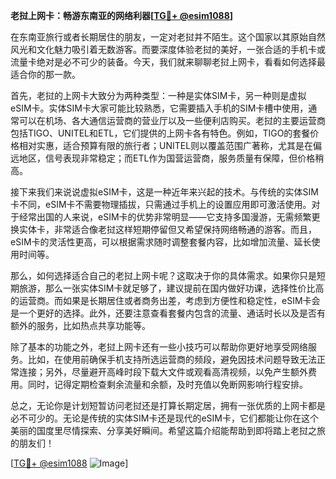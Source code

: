 **老挝上网卡：畅游东南亚的网络利器[[TG💪+ @esim1088](https://t.me/s/esim1088)]**

在东南亚旅行或者长期居住的朋友，一定对老挝并不陌生。这个国家以其原始自然风光和文化魅力吸引着无数游客。而要深度体验老挝的美好，一张合适的手机卡或流量卡绝对是必不可少的装备。今天，我们就来聊聊老挝上网卡，看看如何选择最适合你的那一款。

首先，老挝的上网卡大致分为两种类型：一种是实体SIM卡，另一种则是虚拟eSIM卡。实体SIM卡大家可能比较熟悉，它需要插入手机的SIM卡槽中使用，通常可以在机场、各大通信运营商的营业厅以及一些便利店购买。老挝的主要运营商包括TIGO、UNITEL和ETL，它们提供的上网卡各有特色。例如，TIGO的套餐价格相对实惠，适合预算有限的旅行者；UNITEL则以覆盖范围广著称，尤其是在偏远地区，信号表现非常稳定；而ETL作为国营运营商，服务质量有保障，但价格稍高。

接下来我们来说说虚拟eSIM卡，这是一种近年来兴起的技术。与传统的实体SIM卡不同，eSIM卡不需要物理插拔，只需通过手机上的设置应用即可激活使用。对于经常出国的人来说，eSIM卡的优势非常明显——它支持多国漫游，无需频繁更换实体卡，非常适合像老挝这样短期停留但又希望保持网络畅通的游客。而且，eSIM卡的灵活性更高，可以根据需求随时调整套餐内容，比如增加流量、延长使用时间等。

那么，如何选择适合自己的老挝上网卡呢？这取决于你的具体需求。如果你只是短期旅游，那么一张实体SIM卡就足够了，建议提前在国内做好功课，选择性价比高的运营商。而如果是长期居住或者商务出差，考虑到方便性和稳定性，eSIM卡会是一个更好的选择。此外，还要注意查看套餐内包含的流量、通话时长以及是否有额外的服务，比如热点共享功能等。

除了基本的功能之外，老挝上网卡还有一些小技巧可以帮助你更好地享受网络服务。比如，在使用前确保手机支持所选运营商的频段，避免因技术问题导致无法正常连接；另外，尽量避开高峰时段下载大文件或观看高清视频，以免产生额外费用。同时，记得定期检查剩余流量和余额，及时充值以免断网影响行程安排。

总之，无论你是计划短暂访问老挝还是打算长期定居，拥有一张优质的上网卡都是必不可少的。无论是传统的实体SIM卡还是现代的eSIM卡，它们都能让你在这个美丽的国度里尽情探索、分享美好瞬间。希望这篇介绍能帮助到即将踏上老挝之旅的朋友们！

[[TG💪+ @esim1088](https://t.me/s/esim1088) ![Image](https://i.postimg.cc/4NQfJmqS/Snipaste-2025-05-13-00-14-12.png)]